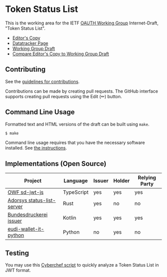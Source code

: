 # Token Status List

This is the working area for the IETF [OAUTH Working Group](https://datatracker.ietf.org/group/oauth/documents/) Internet-Draft, "Token Status List".

* [Editor's Copy](https://oauth-wg.github.io/draft-ietf-oauth-status-list/#go.draft-ietf-oauth-status-list.html)
* [Datatracker Page](https://datatracker.ietf.org/doc/draft-ietf-oauth-status-list)
* [Working Group Draft](https://datatracker.ietf.org/doc/html/draft-ietf-oauth-status-list)
* [Compare Editor's Copy to Working Group Draft](https://oauth-wg.github.io/draft-ietf-oauth-status-list/#go.draft-ietf-oauth-status-list.diff)


## Contributing

See the
[guidelines for contributions](https://github.com/oauth-wg/draft-ietf-oauth-status-list/blob/main/CONTRIBUTING.md).

Contributions can be made by creating pull requests.
The GitHub interface supports creating pull requests using the Edit (✏) button.


## Command Line Usage

Formatted text and HTML versions of the draft can be built using `make`.

```sh
$ make
```

Command line usage requires that you have the necessary software installed.  See
[the instructions](https://github.com/martinthomson/i-d-template/blob/main/doc/SETUP.md).

## Implementations (Open Source)

| Project                                                                                                           | Language   | Issuer | Holder | Relying Party |
|---|---|---|---|---|
| [OWF sd-jwt-js](https://github.com/openwallet-foundation/sd-jwt-js)                                               | TypeScript | yes    | yes    | yes           |
| [Adorsys status-list-server](https://github.com/adorsys/status-list-server)                                       | Rust       | yes    | no     | no            |
| [Bundesdruckerei issuer](https://github.com/Bundesdruckerei-GmbH/pid-issuer/tree/main/status-list-service-0.1.11) | Kotlin     | yes    | yes    | yes           |
| [eudi-wallet-it-python](https://github.com/italia/eudi-wallet-it-python/blob/main/pyeudiw/status_list)            | Python     | no     | yes    | no            |

## Testing

You may use this [Cyberchef script](https://gchq.github.io/CyberChef/#recipe=JWT_Decode()JPath_expression('status_list.lst','%5C%5Cn')From_Base64('A-Za-z0-9-_',true,false)Zlib_Inflate(0,0,'Adaptive',false,false)To_Binary('Line%20feed',8)Add_line_numbers()) to quickly analyze a Token Status List in JWT format.
